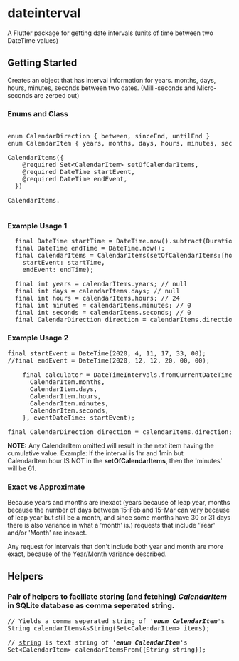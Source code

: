 # dateinterval

A Flutter package for getting date intervals (units of time between two DateTime values)

## Getting Started

Creates an object that has interval information for years. months, days, hours, minutes, seconds between two dates. (Milli-seconds and Micro-seconds are zeroed out)

### Enums and Class

<pre>

enum CalendarDirection { between, sinceEnd, untilEnd }
enum CalendarItem { years, months, days, hours, minutes, seconds }

CalendarItems({
    @required Set&ltCalendarItem> setOfCalendarItems,
    @required DateTime startEvent,
    @required DateTime endEvent,
  })

CalendarItems.

</pre>

### Example Usage 1

<pre>
  final DateTime startTime = DateTime.now().subtract(Duration(days:1));
  final DateTime endTime = DateTime.now();
  final calendarItems = CalendarItems(setOfCalendarItems:[hour, minute, second],
    startEvent: startTime,
    endEvent: endTime);

  final int years = calendarItems.years; // null
  final int days = calendarItems.days; // null
  final int hours = calendarItems.hours; // 24
  final int minutes = calendarItems.minutes; // 0
  final int seconds = calendarItems.seconds; // 0
  final CalendarDirection direction = calendarItems.direction; // CalendarDirection.between
</pre>

### Example Usage 2

<pre>
final startEvent = DateTime(2020, 4, 11, 17, 33, 00);
//final endEvent = DateTime(2020, 12, 12, 20, 00, 00);

    final calculator = DateTimeIntervals.fromCurrentDateTime(setOfCalendarItems: {
      CalendarItem.months,
      CalendarItem.days,
      CalendarItem.hours,
      CalendarItem.minutes,
      CalendarItem.seconds,
    }, eventDateTime: startEvent);

final CalendarDirection direction = calendarItems.direction; // CalendarDirection.sinceEnd (until test is run after 12-Dec-2020, then it will be 'untilEnd')
</pre>

**NOTE:** Any CalendarItem omitted will result in the next item having the cumulative value.
Example: If the interval is 1hr and 1min but CalendarItem.hour IS NOT in the __setOfCalendarItems__, then the 'minutes' will be 61.

### Exact vs Approximate

Because years and months are inexact (years because of leap year, months because the number of days between 15-Feb and 15-Mar can vary because of leap year but still be a month, and since some months have 30 or 31 days there is also variance in what a 'month' is.) requests that include 'Year' and/or 'Month' are inexact.

Any request for intervals that don't include both year and month are more exact, because of the Year/Month variance described.

## Helpers

### Pair of helpers to faciliate storing (and fetching) <i>CalendarItem</i> in SQLite database as comma seperated string.
<pre>
// Yields a comma seperated string of '<i><b>enum CalendarItem</b></i>'s
String calendarItemsAsString(Set&ltCalendarItem&gt items);

// <u>string</u> is text string of '<i><b>enum CalendarItem</b></i>'s
Set&ltCalendarItem&gt calendarItemsFrom({String string});
</pre>